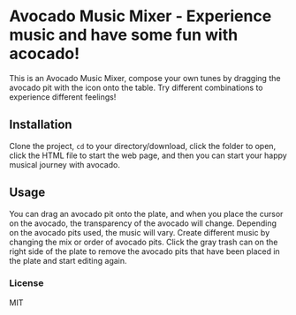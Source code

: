 # Avocado Music Mixer - Experience music and have some fun with acocado!
This is an Avocado Music Mixer, compose your own tunes by dragging the avocado pit with the icon onto the table. Try different combinations to experience different feelings!


## Installation

Clone the project, <code>cd</code> to your directory/download, click the folder to open, click the HTML file to start the web page, and then you can start your happy musical journey with avocado.


## Usage

You can drag an avocado pit onto the plate, and when you place the cursor on the avocado, the transparency of the avocado will change. Depending on the avocado pits used, the music will vary. Create different music by changing the mix or order of avocado pits. Click the gray trash can on the right side of the plate to remove the avocado pits that have been placed in the plate and start editing again.


### License 
MIT
